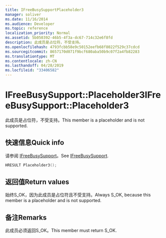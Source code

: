 ```yaml
---
title: IFreeBusySupportPlaceholder3
manager: soliver
ms.date: 11/16/2014
ms.audience: Developer
ms.topic: reference
localization_priority: Normal
ms.assetid: 5b050392-46b5-4f3a-dc67-714c32e6f8fd
description: 此成员是占位符，不受支持。
ms.openlocfilehash: 4793fcbb58e9c50152eefb68f8022f529c37cdcd
ms.sourcegitcommit: 8657170d071f9bcf680aba50b9c07f2a4fb82283
ms.translationtype: MT
ms.contentlocale: zh-CN
ms.lasthandoff: 04/28/2019
ms.locfileid: "33406582"
---
```

# <a name="ifreebusysupportplaceholder3"></a><span data-ttu-id="ec573-103">IFreeBusySupport::Placeholder3</span><span class="sxs-lookup"><span data-stu-id="ec573-103">IFreeBusySupport::Placeholder3</span></span>

<span data-ttu-id="ec573-104">此成员是占位符，不受支持。</span><span class="sxs-lookup"><span data-stu-id="ec573-104">This member is a placeholder and is not supported.</span></span>
  
## <a name="quick-info"></a><span data-ttu-id="ec573-105">快速信息</span><span class="sxs-lookup"><span data-stu-id="ec573-105">Quick info</span></span>

<span data-ttu-id="ec573-106">请参阅 [IFreeBusySupport](ifreebusysupport.md)。</span><span class="sxs-lookup"><span data-stu-id="ec573-106">See [IFreeBusySupport](ifreebusysupport.md).</span></span>
  
```cpp
HRESULT Placeholder3();
```

## <a name="return-values"></a><span data-ttu-id="ec573-107">返回值</span><span class="sxs-lookup"><span data-stu-id="ec573-107">Return values</span></span>

<span data-ttu-id="ec573-108">始终S_OK，因为此成员是占位符且不受支持。</span><span class="sxs-lookup"><span data-stu-id="ec573-108">Always S_OK, because this member is a placeholder and is not supported.</span></span>
  
## <a name="remarks"></a><span data-ttu-id="ec573-109">备注</span><span class="sxs-lookup"><span data-stu-id="ec573-109">Remarks</span></span>

<span data-ttu-id="ec573-110">此成员必须返回S_OK。</span><span class="sxs-lookup"><span data-stu-id="ec573-110">This member must return S_OK.</span></span>
  

